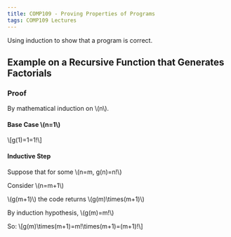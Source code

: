 ```yaml
---
title: COMP109 - Proving Properties of Programs
tags: COMP109 Lectures
---
```

Using induction to show that a program is correct.
## Example on a Recursive Function that Generates Factorials
### Proof
By mathematical induction on &#92;(n&#92;).

#### Base Case &#92;(n=1&#92;)
&#92;[g(1)=1=1!&#92;]

#### Inductive Step
Suppose that for some &#92;(n=m, g(n)=n!&#92;)

Consider &#92;(n=m+1&#92;)

&#92;(g(m+1)&#92;) the code returns &#92;(g(m)&#92;times(m+1)&#92;)

By induction hypothesis, &#92;(g(m)=m!&#92;)

So: 
&#92;[g(m)&#92;times(m+1)=m!&#92;times(m+1)=(m+1)!&#92;]
